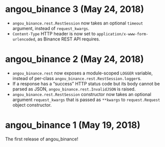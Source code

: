 angou\_binance 3 (May 24, 2018)
===
- `angou_binance.rest.RestSession` now takes an optional `timeout` argument,
  instead of `request_kwargs`.
- `Content-Type` HTTP header is now set to `application/x-www-form-urlencoded`,
  as Binance REST API requires.


angou\_binance 2 (May 24, 2018)
===
- `angou_binance.rest` now exposes a module-scoped `LOGGER` variable, instead of
  per-class `angou_binance.rest.RestSession.logger`s.
- If a response has a “success” HTTP status code but its body cannot be parsed
  as JSON, `angou_binance.rest.InvalidJSON` is raised.
- `angou_binance.rest.RestSession` constructor now takes an optional argument
  `request_kwargs` that is passed as `**kwargs` to `request.Request` object
  constructor.

angou\_binance 1 (May 19, 2018)
===
The first release of angou\_binance!
